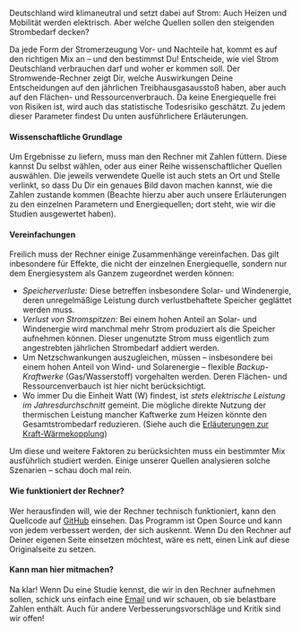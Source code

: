
Deutschland wird klimaneutral und setzt dabei auf Strom: Auch Heizen und Mobilität werden elektrisch. Aber welche Quellen sollen den steigenden Strombedarf decken?

Da jede Form der Stromerzeugung Vor- und Nachteile hat, kommt es auf den richtigen Mix an – und den bestimmst Du! Entscheide, wie viel Strom Deutschland verbrauchen darf und woher er kommen soll. Der Stromwende-Rechner zeigt Dir, welche Auswirkungen Deine Entscheidungen auf den jährlichen Treibhausgasausstoß haben, aber auch auf den Flächen- und Ressourcenverbrauch. Da keine Energiequelle frei von Risiken ist, wird auch das statistische Todesrisiko geschätzt. Zu jedem dieser Parameter findest Du unten ausführlichere Erläuterungen.

#### Wissenschaftliche Grundlage

Um Ergebnisse zu liefern, muss man den Rechner mit Zahlen füttern. Diese kannst Du selbst wählen, oder aus einer Reihe wissenschaftlicher Quellen auswählen. Die jeweils verwendete Quelle ist auch stets an Ort und Stelle verlinkt, so dass Du Dir ein genaues Bild davon machen kannst, wie die Zahlen zustande kommen (Beachte hierzu aber auch unsere Erläuterungen zu den einzelnen Parametern und Energiequellen; dort steht, wie wir die Studien ausgewertet haben).

#### Vereinfachungen

Freilich muss der Rechner einige Zusammenhänge vereinfachen.  Das gilt inbesondere für Effekte, die nicht der einzelnen Energiequelle, sondern nur dem Energiesystem als Ganzem zugeordnet werden können: 

- *Speicherverluste:* Diese betreffen insbesondere Solar- und Windenergie, deren unregelmäßige Leistung durch verlustbehaftete Speicher geglättet werden muss.
- *Verlust von Stromspitzen:* Bei einem hohen Anteil an Solar- und Windenergie wird manchmal mehr Strom produziert als die Speicher aufnehmen können. Dieser ungenutzte Strom muss eigentlich zum angestrebten jährlichen Strombedarf addiert werden.
- Um Netzschwankungen auszugleichen, müssen – insbesondere bei einem hohen Anteil von Wind- und Solarenergie – flexible *Backup-Kraftwerke* (Gas/Wasserstoff) vorgehalten werden. Deren Flächen- und Ressourcenverbauch ist hier nicht berücksichtigt.
- Wo immer Du die Einheit Watt (W) findest, ist *stets elektrische Leistung im Jahresdurchschnitt* gemeint. Die mögliche direkte Nutzung der thermischen Leistung mancher Kaftwerke zum Heizen könnte den Gesamtstrombedarf reduzieren. (Siehe auch die [Erläuterungen zur Kraft-Wärmekopplung](#explanation-bio))

Um diese und weitere Faktoren zu berücksichten muss ein bestimmter Mix ausführlich studiert werden. Einige unserer Quellen analysieren solche Szenarien – schau doch mal rein.

#### Wie funktioniert der Rechner?

Wer herausfinden will, wie der Rechner technisch funktioniert, kann den Quellcode auf
<a href="https://github.com/euporos/stromwenderechner" target="blank">GitHub</a> einsehen. Das Programm ist Open Source und kann von jedem verbessert werden, der sich auskennt. Wenn Du den Rechner auf Deiner eigenen Seite einsetzen möchtest, wäre es nett, einen Link auf diese  Originalseite zu setzen.

#### Kann man hier mitmachen?

Na klar! Wenn Du eine Studie kennst, die wir in den Rechner aufnehmen sollen, schick uns einfach eine <a href="/impressum/" target="blank">Email</a> und wir schauen, ob sie belastbare Zahlen enthält. Auch für andere Verbesserungsvorschläge und Kritik sind wir offen! 

<!-- Startbedingungen? -->
